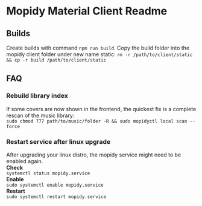 # Mopidy Material Client Readme

## Builds
Create builds with command `npm run build`.
Copy the build folder into the mopidy client folder under new name static: `rm -r /path/to/client/static && cp -r build /path/to/client/static`

## FAQ

### Rebuild library index
If some covers are now shown in the frontend, the quickest fix is a complete rescan of the music library:  
`sudo chmod 777 path/to/music/folder -R && sudo mopidyctl local scan --force`

### Restart service after linux upgrade
After upgrading your linux distro, the mopidy service might need to be enabled again.  
**Check**  
`systemctl status mopidy.service`  
**Enable**  
`sudo systemctl enable mopidy.service`  
**Restart**  
`sudo systemctl restart mopidy.service`  
